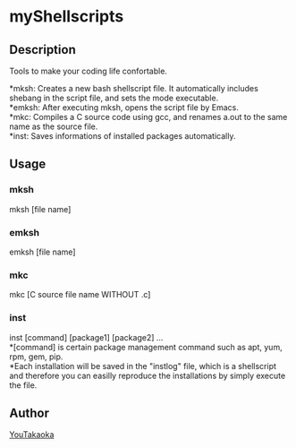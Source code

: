 # myShellscripts

## Description

Tools to make your coding life confortable.

*mksh: Creates a new bash shellscript file. It automatically includes shebang in the script file, and sets the mode executable.  
*emksh: After executing mksh, opens the script file by Emacs.  
*mkc: Compiles a C source code using gcc, and renames a.out to the same name as the source file.  
*inst: Saves informations of installed packages automatically.  

## Usage

### mksh
mksh [file name]

### emksh
emksh [file name]

### mkc
mkc [C source file name WITHOUT .c]

### inst
inst [command] [package1] [package2] ...  
*[command] is certain package management command such as apt, yum, rpm, gem, pip.  
*Each installation will be saved in the "instlog" file, which is a shellscript and therefore you can easilly reproduce the installations by simply execute the file.  

## Author

[YouTakaoka](https://github.com/YouTakaoka)
